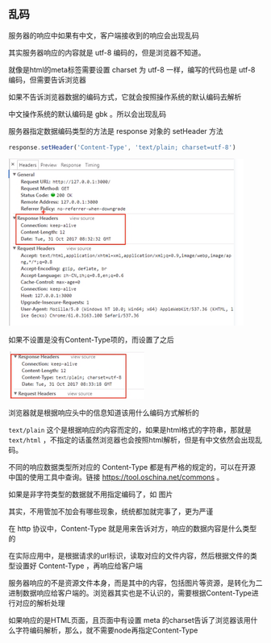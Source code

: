 ## 乱码

服务器的响应中如果有中文，客户端接收到的响应会出现乱码

其实服务器响应的内容就是 utf-8 编码的，但是浏览器不知道。

就像是html的meta标签需要设置 charset 为 utf-8 一样，编写的代码也是 utf-8 编码，但需要告诉浏览器

如果不告诉浏览器数据的编码方式，它就会按照操作系统的默认编码去解析

中文操作系统的默认编码是 gbk 。所以会出现乱码

服务器指定数据编码类型的方法是 response 对象的 setHeader 方法

```javascript
response.setHeader('Content-Type', 'text/plain; charset=utf-8')
```

![指定响应类型](images/响应数据编码.png)

如果不设置是没有Content-Type项的，而设置了之后

![Content-Type](images/响应数据编码2.png)

浏览器就是根据响应头中的信息知道该用什么编码方式解析的

`text/plain` 这个是根据响应的内容而定的，如果是html格式的字符串，那就是 `text/html` ，不指定的话虽然浏览器也会按照html解析，但是有中文依然会出现乱码。

不同的响应数据类型所对应的 Content-Type 都是有严格的规定的，可以在开源中国的使用工具中查询。链接  https://tool.oschina.net/commons 。

如果是非字符类型的数据就不用指定编码了，如 图片

其实，不用管加不加会有哪些现象，统统都加就完事了，更为严谨                         

在 http 协议中，Content-Type 就是用来告诉对方，响应的数据内容是什么类型的

在实际应用中，是根据请求的url标识，读取对应的文件内容，然后根据文件的类型设置好 Content-Type ，再响应给客户端

服务器响应的不是资源文件本身，而是其中的内容，包括图片等资源，是转化为二进制数据响应给客户端的。浏览器其实也是不认识的，需要根据Content-Type进行对应的解析处理

如果响应的是HTML页面，且页面中有设置 meta 的charset告诉了浏览器该用什么字符编码解析，那么，就不需要node再指定Content-Type